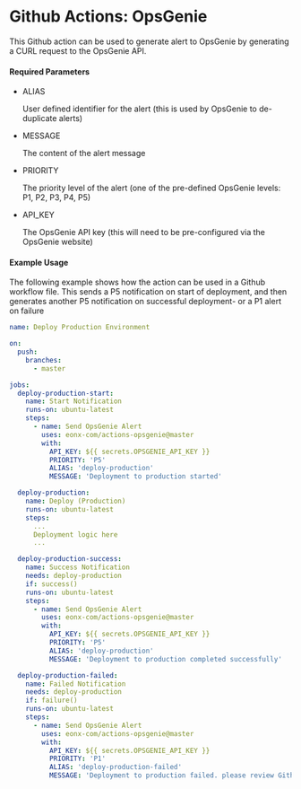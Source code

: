 # Github Actions: OpsGenie

This Github action can be used to generate alert to OpsGenie by generating a CURL request to the OpsGenie API.

#### Required Parameters

* ALIAS
         
  User defined identifier for the alert (this is used by OpsGenie to de-duplicate alerts)

* MESSAGE       

  The content of the alert message

* PRIORITY      

  The priority level of the alert (one of the pre-defined OpsGenie levels: P1, P2, P3, P4, P5)
  
* API_KEY

  The OpsGenie API key (this will need to be pre-configured via the OpsGenie website)
    
#### Example Usage

The following example shows how the action can be used in a Github workflow file. This sends a P5 notification on start
of deployment, and then generates another P5 notification on successful deployment- or a P1 alert on failure

```yaml
name: Deploy Production Environment

on:
  push:
    branches:
      - master

jobs:
  deploy-production-start:
    name: Start Notification
    runs-on: ubuntu-latest
    steps:
      - name: Send OpsGenie Alert
        uses: eonx-com/actions-opsgenie@master
        with:
          API_KEY: ${{ secrets.OPSGENIE_API_KEY }}
          PRIORITY: 'P5'
          ALIAS: 'deploy-production'
          MESSAGE: 'Deployment to production started'

  deploy-production:
    name: Deploy (Production)
    runs-on: ubuntu-latest
    steps:
      ...
      Deployment logic here
      ...

  deploy-production-success:
    name: Success Notification
    needs: deploy-production
    if: success()
    runs-on: ubuntu-latest
    steps:
      - name: Send OpsGenie Alert
        uses: eonx-com/actions-opsgenie@master
        with:
          API_KEY: ${{ secrets.OPSGENIE_API_KEY }}
          PRIORITY: 'P5'
          ALIAS: 'deploy-production'
          MESSAGE: 'Deployment to production completed successfully'

  deploy-production-failed:
    name: Failed Notification
    needs: deploy-production
    if: failure()
    runs-on: ubuntu-latest
    steps:
      - name: Send OpsGenie Alert
        uses: eonx-com/actions-opsgenie@master
        with:
          API_KEY: ${{ secrets.OPSGENIE_API_KEY }}
          PRIORITY: 'P1'
          ALIAS: 'deploy-production-failed'
          MESSAGE: 'Deployment to production failed. please review Github Actions logs'
```
